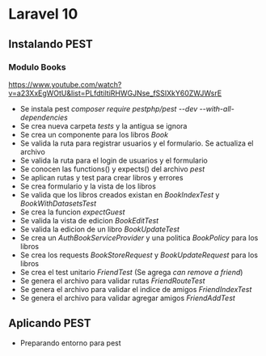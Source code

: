 # Laravel 10

## Instalando PEST

### Modulo Books

https://www.youtube.com/watch?v=a23XxEgWOtU&list=PLfdtiltiRHWGJNse_fSSIXkY60ZWJWsrE

- Se instala pest _composer require pestphp/pest --dev --with-all-dependencies_
- Se crea nueva carpeta _tests_ y la antigua se ignora
- Se crea un componente para los libros _Book_
- Se valida la ruta para registrar usuarios y el formulario. Se actualiza el archivo
- Se valida la ruta para el login de usuarios y el formulario
- Se conocen las functions() y expects() del archivo _pest_
- Se aplican rutas y test para crear libros y errores
- Se crea formulario y la vista de los libros
- Se valida que los libros creados existan en _BookIndexTest_ y _BookWithDatasetsTest_
- Se crea la funcion _expectGuest_
- Se valida la vista de edicion _BookEditTest_
- Se valida la edicion de un libro _BookUpdateTest_
- Se crea un _AuthBookServiceProvider_ y una politica _BookPolicy_ para los libros
- Se crea los requests _BookStoreRequest_ y _BookUpdateRequest_ para los libros
- Se crea el test unitario _FriendTest_ (Se agrega _can remove a friend_)
- Se genera el archivo para validar rutas _FriendRouteTest_
- Se genera el archivo para validar el indice de amigos _FriendIndexTest_
- Se genera el archivo para validar agregar amigos _FriendAddTest_

## Aplicando PEST

- Preparando entorno para pest
